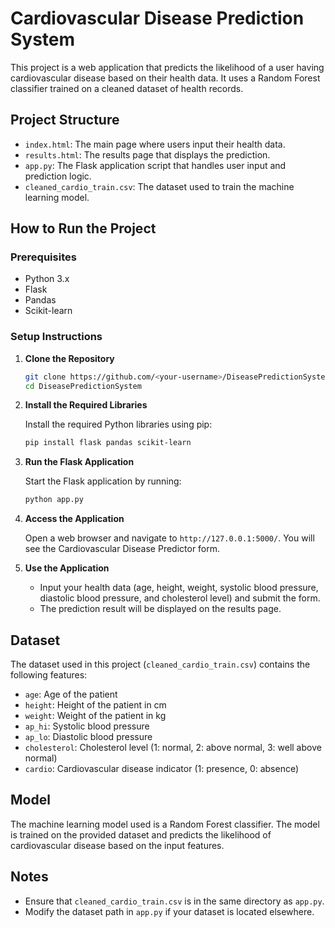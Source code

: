 # Cardiovascular Disease Prediction System

This project is a web application that predicts the likelihood of a user having cardiovascular disease based on their health data. It uses a Random Forest classifier trained on a cleaned dataset of health records.

## Project Structure

- `index.html`: The main page where users input their health data.
- `results.html`: The results page that displays the prediction.
- `app.py`: The Flask application script that handles user input and prediction logic.
- `cleaned_cardio_train.csv`: The dataset used to train the machine learning model.

## How to Run the Project

### Prerequisites

- Python 3.x
- Flask
- Pandas
- Scikit-learn

### Setup Instructions

1. **Clone the Repository**

   ```bash
   git clone https://github.com/<your-username>/DiseasePredictionSystem.git
   cd DiseasePredictionSystem
   ```

2. **Install the Required Libraries**

   Install the required Python libraries using pip:

   ```bash
   pip install flask pandas scikit-learn
   ```

3. **Run the Flask Application**

   Start the Flask application by running:

   ```bash
   python app.py
   ```

4. **Access the Application**

   Open a web browser and navigate to `http://127.0.0.1:5000/`. You will see the Cardiovascular Disease Predictor form.

5. **Use the Application**

   - Input your health data (age, height, weight, systolic blood pressure, diastolic blood pressure, and cholesterol level) and submit the form.
   - The prediction result will be displayed on the results page.

## Dataset

The dataset used in this project (`cleaned_cardio_train.csv`) contains the following features:
- `age`: Age of the patient
- `height`: Height of the patient in cm
- `weight`: Weight of the patient in kg
- `ap_hi`: Systolic blood pressure
- `ap_lo`: Diastolic blood pressure
- `cholesterol`: Cholesterol level (1: normal, 2: above normal, 3: well above normal)
- `cardio`: Cardiovascular disease indicator (1: presence, 0: absence)

## Model

The machine learning model used is a Random Forest classifier. The model is trained on the provided dataset and predicts the likelihood of cardiovascular disease based on the input features.

## Notes

- Ensure that `cleaned_cardio_train.csv` is in the same directory as `app.py`.
- Modify the dataset path in `app.py` if your dataset is located elsewhere.

